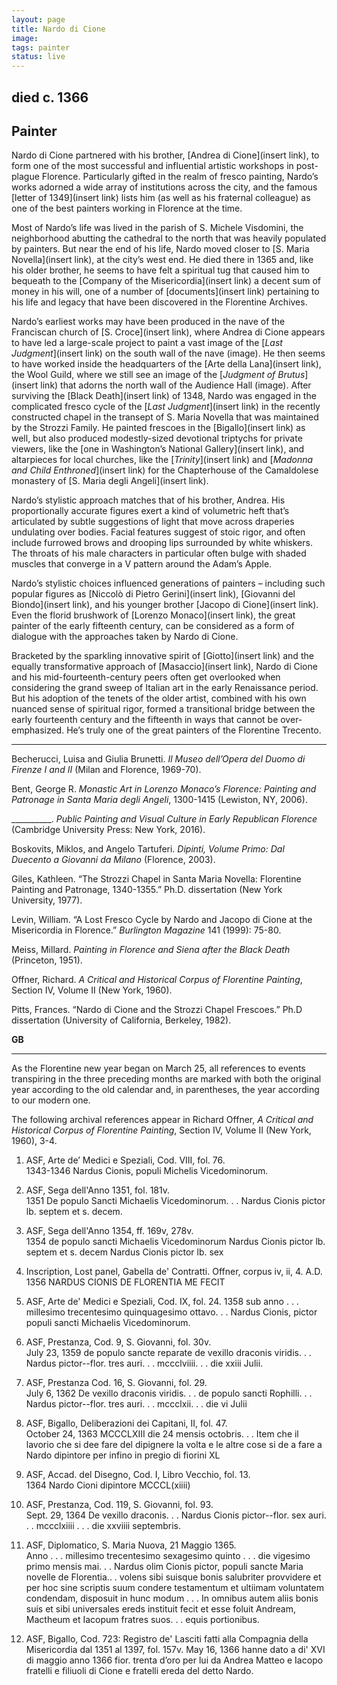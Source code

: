 ```yaml
---
layout: page
title: Nardo di Cione
image:
tags: painter
status: live
---
```


## died c. 1366
## Painter

Nardo di Cione partnered with his brother, [Andrea di Cione](insert link), to form one of the most successful and influential artistic workshops in post-plague Florence. Particularly gifted in the realm of fresco painting, Nardo’s works adorned a wide array of institutions across the city, and the famous [letter of 1349](insert link) lists him (as well as his fraternal colleague) as one of the best painters working in Florence at the time.

Most of Nardo’s life was lived in the parish of S. Michele Visdomini, the neighborhood abutting the cathedral to the north that was heavily populated by painters. But near the end of his life, Nardo moved closer to [S. Maria Novella](insert link), at the city’s west end. He died there in 1365 and, like his older brother, he seems to have felt a spiritual tug that caused him to bequeath to the [Company of the Misericordia](insert link) a decent sum of money in his will, one of a number of [documents](insert link) pertaining to his life and legacy that have been discovered in the Florentine Archives.

Nardo’s earliest works may have been produced in the nave of the Franciscan church of [S. Croce](insert link), where Andrea di Cione appears to have led a large-scale project to paint a vast image of the [*Last Judgment*](insert link) on the south wall of the nave (image). He then seems to have worked inside the headquarters of the [Arte della Lana](insert link), the Wool Guild, where we still see an image of the [*Judgment of Brutus*](insert link) that adorns the north wall of the Audience Hall (image). After surviving the [Black Death](insert link) of 1348, Nardo was engaged in the complicated fresco cycle of the [*Last Judgment*](insert link) in the recently constructed chapel in the transept of S. Maria Novella that was maintained by the Strozzi Family. He painted frescoes in the [Bigallo](insert link) as well, but also produced modestly-sized devotional triptychs for private viewers, like the [one in Washington’s National Gallery](insert link), and altarpieces for local churches, like the [*Trinity*](insert link) and [*Madonna and Child Enthroned*](insert link) for the Chapterhouse of the Camaldolese monastery of [S. Maria degli Angeli](insert link).

Nardo’s stylistic approach matches that of his brother, Andrea. His proportionally accurate figures exert a kind of volumetric heft that’s articulated by subtle suggestions of light that move across draperies undulating over bodies. Facial features suggest of stoic rigor, and often include furrowed brows and drooping lips surrounded by white whiskers. The throats of his male characters in particular often bulge with shaded muscles that converge in a V pattern around the Adam’s Apple.

Nardo’s stylistic choices influenced generations of painters – including such popular figures as [Niccolò di Pietro Gerini](insert link), [Giovanni del Biondo](insert link), and his younger brother [Jacopo di Cione](insert link). Even the florid brushwork of [Lorenzo Monaco](insert link), the great painter of the early fifteenth century, can be considered as a form of dialogue with the approaches taken by Nardo di Cione.

Bracketed by the sparkling innovative spirit of [Giotto](insert link) and the equally transformative approach of [Masaccio](insert link), Nardo di Cione and his mid-fourteenth-century peers often get overlooked when considering the grand sweep of Italian art in the early Renaissance period. But his adoption of the tenets of the older artist, combined with his own nuanced sense of spiritual rigor, formed a transitional bridge between the early fourteenth century and the fifteenth in ways that cannot be over-emphasized. He’s truly one of the great painters of the Florentine Trecento.

---

Becherucci, Luisa and Giulia Brunetti. *Il Museo dell’Opera del Duomo di Firenze I and II* (Milan and Florence, 1969-70).

Bent, George R. *Monastic Art in Lorenzo Monaco’s Florence: Painting and Patronage in Santa Maria degli Angeli*, 1300-1415 (Lewiston, NY, 2006).

__________. *Public Painting and Visual Culture in Early Republican Florence* (Cambridge University Press: New York, 2016).

Boskovits, Miklos, and Angelo Tartuferi. *Dipinti, Volume Primo: Dal Duecento a Giovanni da Milano* (Florence, 2003).

Giles, Kathleen. “The Strozzi Chapel in Santa Maria Novella: Florentine Painting and Patronage, 1340-1355.” Ph.D. dissertation (New York University, 1977).

Levin, William. “A Lost Fresco Cycle by Nardo and Jacopo di Cione at the Misericordia in Florence.” *Burlington Magazine* 141 (1999): 75-80.

Meiss, Millard. *Painting in Florence and Siena after the Black Death* (Princeton, 1951).

Offner, Richard. *A Critical and Historical Corpus of Florentine Painting*, Section IV, Volume II (New York, 1960).

Pitts, Frances. “Nardo di Cione and the Strozzi Chapel Frescoes.” Ph.D dissertation (University of California, Berkeley, 1982).

**GB**

---

As the Florentine new year began on March 25, all references to events transpiring in the three preceding months are marked with both the original year according to the old calendar and, in parentheses, the year according to our modern one.

The following archival references appear in Richard Offner, *A Critical and Historical Corpus of Florentine Painting*, Section IV, Volume II (New York, 1960), 3-4.

1. ASF, Arte de’ Medici e Speziali, Cod. VIII, fol. 76.  
1343-1346
Nardus Cionis, populi Michelis Vicedominorum.

2. ASF, Sega dell'Anno 1351, fol. 181v.  
1351
De populo Sancti Michaelis Vicedominorum. . . Nardus Cionis pictor lb. septem et s. decem.

3. ASF, Sega dell'Anno 1354, ff. 169v, 278v.   
1354
de populo sancti Michaelis Vicedominorum
Nardus Cionis pictor lb. septem et s. decem
Nardus Cionis pictor lb. sex

4. Inscription, Lost panel,  Gabella de' Contratti.  Offner, corpus iv, ii, 4.
A.D. 1356 NARDUS CIONIS DE FLORENTIA ME FECIT

5. ASF, Arte de' Medici e Speziali, Cod. IX, fol. 24.
1358
sub anno . . . millesimo trecentesimo quinquagesimo ottavo. . . Nardus Cionis, pictor populi sancti Michaelis Vicedominorum.

6. ASF, Prestanza, Cod. 9, S. Giovanni, fol. 30v.   
July 23, 1359
de populo sancte reparate de vexillo draconis viridis. . . Nardus pictor--flor. tres auri. . . mccclviiii. . . die xxiii Julii.

7. ASF, Prestanza Cod. 16, S. Giovanni, fol. 29.   
July 6, 1362
De vexillo draconis viridis. . . de populo sancti Rophilli. . . Nardus pictor--flor. tres auri. . . mccclxii. . . die vi Julii

8. ASF, Bigallo, Deliberazioni dei Capitani, II, fol. 47.   
October 24, 1363
MCCCLXIII die 24 mensis octobris. . . Item che il lavorio che si dee fare del dipignere la volta e le altre cose si de a fare a Nardo dipintore per infino in pregio di fiorini XL

9. ASF, Accad. del Disegno, Cod. I, Libro Vecchio, fol. 13.    
1364
Nardo Cioni dipintore MCCCL(xiiii)

10. ASF, Prestanza, Cod. 119, S. Giovanni, fol. 93.   
Sept. 29, 1364
De vexillo draconis. . . Nardus Cionis pictor--flor. sex auri. . . mccclxiiii . . . die xxviiii septembris.

11. ASF, Diplomatico, S. Maria Nuova, 21 Maggio 1365.  
Anno . . . millesimo trecentesimo sexagesimo quinto . . . die vigesimo primo mensis mai. . . Nardus olim Cionis pictor, populi sancte Maria novelle de Florentia.. . volens sibi suisque bonis salubriter provvidere et per hoc sine scriptis suum condere testamentum et ultiimam voluntatem condendam, disposuit in hunc modum . . . In omnibus autem aliis bonis suis et sibi universales ereds instituit fecit et esse foluit Andream, Mactheum et Iacopum fratres suos. . . equis portionibus.

12. ASF, Bigallo, Cod. 723: Registro de' Lasciti fatti alla Compagnia della Misericordia dal 1351 al 1397, fol. 157v.
May 16, 1366
hanne dato a di' XVI di maggio anno 1366 fior. trenta d’oro per lui da Andrea Matteo e Iacopo fratelli e filiuoli di Cione e fratelli ereda del detto Nardo.
